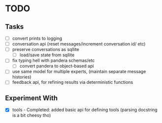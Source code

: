# TODO

## Tasks

-   [ ] convert prints to logging
-   [ ] conversation api (reset messages/increment conversation id/ etc)
-   [ ] preserve conversations as sqllite
    -   [ ] load/save state from sqllite
-   [ ] fix typing hell with pandera schemas/etc
    -   [ ] convert pandera to object-based api
-   [ ] use same model for multiple experts, (maintain separate message histories)
-   [ ] feedback api, for refining results via deterministic functions

## Experiment With

-   [x] tools - Completed: added basic api for defining tools (parsing docstring is a bit cheesy tho)

